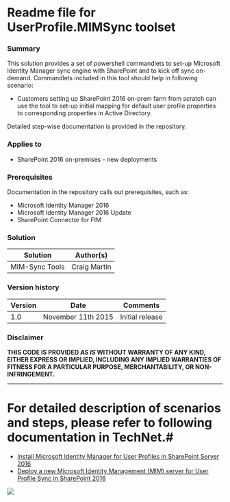 # Readme file for UserProfile.MIMSync toolset #

### Summary ###
This solution provides a set of powershell commandlets to set-up Microsoft Identity Manager sync engine with SharePoint and to kick off sync on-demand. Commandlets included in this tool should help in following scenario:
- Customers setting up SharePoint 2016 on-prem farm from scratch can use the tool to set-up initial mapping for default user profile properties to corresponding properties in Active Directory. 

Detailed step-wise documentation is provided in the repository.    

### Applies to ###
-  SharePoint 2016 on-premises - new deployments

### Prerequisites ###
Documentation in the repository calls out prerequisites, such as:
* Microsoft Identity Manager 2016
* Microsoft Identity Manager 2016 Update
* SharePoint Connector for FIM 

### Solution ###
Solution | Author(s)
---------|----------
MIM-Sync Tools | Craig Martin 

### Version history ###
Version  | Date | Comments
---------| -----| --------
1.0  | November 11th 2015 | Initial release

### Disclaimer ###
**THIS CODE IS PROVIDED *AS IS* WITHOUT WARRANTY OF ANY KIND, EITHER EXPRESS OR IMPLIED, INCLUDING ANY IMPLIED WARRANTIES OF FITNESS FOR A PARTICULAR PURPOSE, MERCHANTABILITY, OR NON-INFRINGEMENT.**


----------

# For detailed description of scenarios and steps, please refer to following documentation in TechNet.#

- [Install Microsoft Identity Manager for User Profiles in SharePoint Server 2016](https://technet.microsoft.com/en-us/library/mt627723.aspx)
- [Deploy a new Microsoft Identity Management (MIM) server for User Profile Sync in SharePoint 2016](https://technet.microsoft.com/en-us/library/mt637055.aspx)


<img src="https://telemetry.sharepointpnp.com/pnp-tools/solutions/UserProfile.MIMSync" /> 
